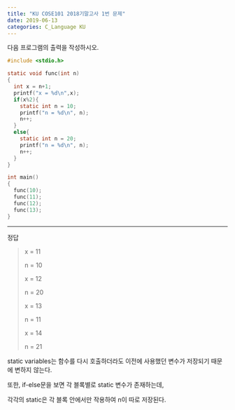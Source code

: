 ```yaml
---
title: "KU COSE101 2018기말고사 1번 문제"
date: 2019-06-13
categories: C_Language KU
---
```


다음 프로그램의 출력을 작성하시오.

~~~c
#include <stdio.h>

static void func(int n)
{
  int x = n+1;
  printf("x = %d\n",x);
  if(x%2){
    static int n = 10;
    printf("n = %d\n", n);
    n++;
  }
  else{
    static int n = 20;
    printf("n = %d\n", n);
    n++;
  }
}

int main()
{
  func(10);
  func(11);
  func(12);
  func(13);
}
~~~
  
***
  
정답
> x = 11
>
> n = 10
>
> x = 12
>
> n = 20
>
> x = 13
>
> n = 11
>
> x = 14
>
> n = 21

static variables는 함수를 다시 호출하더라도 이전에 사용했던 변수가 저장되기 때문에 변하지 않는다.

또한, if-else문을 보면 각 블록별로 static 변수가 존재하는데, 

각각의 static은 각 블록 안에서만 작용하여 n이 따로 저장된다.
